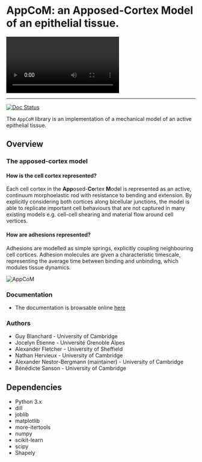 # AppCoM: an **App**osed-**Co**rtex **M**odel of an epithelial tissue.

![AppCoM](doc/Figures/simulation.mp4)

<hr/>

[![Doc Status](https://readthedocs.org/projects/appcom/badge/?version=latest)](https://appcom.readthedocs.io/en/latest/)

The `AppCoM` library is an implementation of a mechanical model of an active epithelial tissue.  

## Overview

### The apposed-cortex model

#### How is the cell cortex represented?

Each cell cortex in the **App**osed-**Co**rtex **M**odel is represented as an active, continuum morphoelastic rod with resistance to bending and extension.  By explicitly considering both cortices along bicellular junctions, the model is able to replicate important cell behaviours that are not captured in many existing models e.g. cell-cell shearing and material flow around cell vertices.

#### How are adhesions represented?

Adhesions are modelled as simple springs, explicitly coupling neighbouring cell cortices.  Adhesion molecules are given a characteristic timescale, representing the average time between binding and unbinding, which modules tissue dynamics.

![AppCoM](doc/Figures/model.png)


### Documentation

* The documentation is browsable online [here](https://appcom.readthedocs.io/en/latest/)

### Authors

* Guy Blanchard - University of Cambridge
* Jocelyn Étienne - Université Grenoble Alpes
* Alexander Fletcher - University of Sheffield
* Nathan Hervieux - University of Cambridge
* Alexander Nestor-Bergmann (maintainer) - University of Cambridge
* Bénédicte Sanson - University of Cambridge

## Dependencies

- Python 3.x
- dill
- joblib
- matplotlib
- more-itertools
- numpy
- scikit-learn
- scipy
- Shapely
